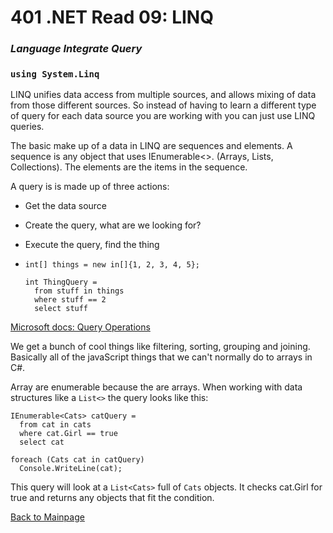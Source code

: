# 401 .NET Read 09: LINQ
### *Language Integrate Query*
### `using System.Linq`

LINQ unifies data access from multiple sources, and allows mixing of data from those different sources. So instead of having to learn a different type of query for each data source you are working with you can just use LINQ queries.

The basic make up of a data in LINQ are sequences and elements.  A sequence is any object that uses IEnumerable<>. (Arrays, Lists, Collections).  The elements are the items in the sequence.

A query is is made up of three actions:
  + Get the data source
  + Create the query, what are we looking for?
  + Execute the query, find the thing


+ ```
  int[] things = new in[]{1, 2, 3, 4, 5};

  int ThingQuery =
    from stuff in things
    where stuff == 2
    select stuff
  ```


[Microsoft docs: Query Operations](https://docs.microsoft.com/en-us/dotnet/csharp/programming-guide/concepts/linq/basic-linq-query-operations)<br>


We get a bunch of cool things like filtering, sorting, grouping and joining.  Basically all of the javaScript things that we can't normally do to arrays in C#.

Array are enumerable because the are arrays.  When working with data structures like a `List<>` the query looks like this:
  ```
  IEnumerable<Cats> catQuery =
    from cat in cats
    where cat.Girl == true
    select cat 

  foreach (Cats cat in catQuery)
    Console.WriteLine(cat);
  ```
This query will look at a `List<Cats>` full of `Cats` objects.  It checks cat.Girl for true and returns any objects that fit the condition.


[Back to Mainpage](../code-fellows.md)<br>